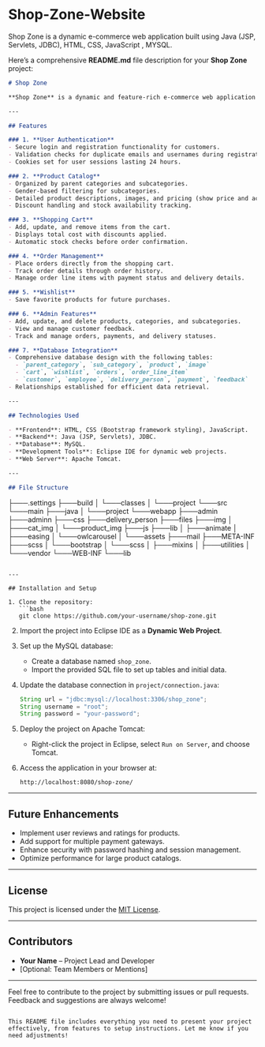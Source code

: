 # Shop-Zone-Website
Shop Zone is a dynamic e-commerce web application built using Java (JSP, Servlets, JDBC), HTML, CSS,  JavaScript , MYSQL.

Here’s a comprehensive **README.md** file description for your **Shop Zone** project:  

```markdown
# Shop Zone

**Shop Zone** is a dynamic and feature-rich e-commerce web application designed to provide users with a seamless online shopping experience. Built using **Java (JSP, Servlets, JDBC)** along with **HTML, CSS, and JavaScript**, it integrates a robust **MySQL database** to manage products, categories, customers, orders, and more. The application is developed to support both customer-facing functionalities and administrative management.

---

## Features

### 1. **User Authentication**
- Secure login and registration functionality for customers.
- Validation checks for duplicate emails and usernames during registration.
- Cookies set for user sessions lasting 24 hours.

### 2. **Product Catalog**
- Organized by parent categories and subcategories.
- Gender-based filtering for subcategories.
- Detailed product descriptions, images, and pricing (show price and actual price).
- Discount handling and stock availability tracking.

### 3. **Shopping Cart**
- Add, update, and remove items from the cart.
- Displays total cost with discounts applied.
- Automatic stock checks before order confirmation.

### 4. **Order Management**
- Place orders directly from the shopping cart.
- Track order details through order history.
- Manage order line items with payment status and delivery details.

### 5. **Wishlist**
- Save favorite products for future purchases.

### 6. **Admin Features**
- Add, update, and delete products, categories, and subcategories.
- View and manage customer feedback.
- Track and manage orders, payments, and delivery statuses.

### 7. **Database Integration**
- Comprehensive database design with the following tables:
  - `parent_category`, `sub_category`, `product`, `image`
  - `cart`, `wishlist`, `orders`, `order_line_item`
  - `customer`, `employee`, `delivery_person`, `payment`, `feedback`
- Relationships established for efficient data retrieval.

---

## Technologies Used

- **Frontend**: HTML, CSS (Bootstrap framework styling), JavaScript.
- **Backend**: Java (JSP, Servlets), JDBC.
- **Database**: MySQL.
- **Development Tools**: Eclipse IDE for dynamic web projects.
- **Web Server**: Apache Tomcat.

---

## File Structure

```

  ├───.settings
├───build
│   └───classes
│       └───project
└───src
    └───main
        ├───java
        │   └───project
        └───webapp
            ├───admin
            ├───adminn
            ├───css
            ├───delivery_person
            ├───files
            ├───img
            │   ├───cat_img
            │   └───product_img
            ├───js
            ├───lib
            │   ├───animate
            │   ├───easing
            │   └───owlcarousel
            │       └───assets
            ├───mail
            ├───META-INF
            ├───scss
            │   └───bootstrap
            │       └───scss
            │           ├───mixins
            │           ├───utilities
            │           └───vendor
            └───WEB-INF
                └───lib
```

---

## Installation and Setup

1. Clone the repository:
   ```bash
   git clone https://github.com/your-username/shop-zone.git
   ```

2. Import the project into Eclipse IDE as a **Dynamic Web Project**.

3. Set up the MySQL database:
   - Create a database named `shop_zone`.
   - Import the provided SQL file to set up tables and initial data.

4. Update the database connection in `project/connection.java`:
   ```java
   String url = "jdbc:mysql://localhost:3306/shop_zone";
   String username = "root";
   String password = "your-password";
   ```

5. Deploy the project on Apache Tomcat:
   - Right-click the project in Eclipse, select `Run on Server`, and choose Tomcat.

6. Access the application in your browser at:
   ```
   http://localhost:8080/shop-zone/
   ```

---

## Future Enhancements

- Implement user reviews and ratings for products.
- Add support for multiple payment gateways.
- Enhance security with password hashing and session management.
- Optimize performance for large product catalogs.

---

## License

This project is licensed under the [MIT License](LICENSE).

---

## Contributors

- **Your Name** – Project Lead and Developer
- [Optional: Team Members or Mentions]

---

Feel free to contribute to the project by submitting issues or pull requests. Feedback and suggestions are always welcome!
```

This README file includes everything you need to present your project effectively, from features to setup instructions. Let me know if you need adjustments!
